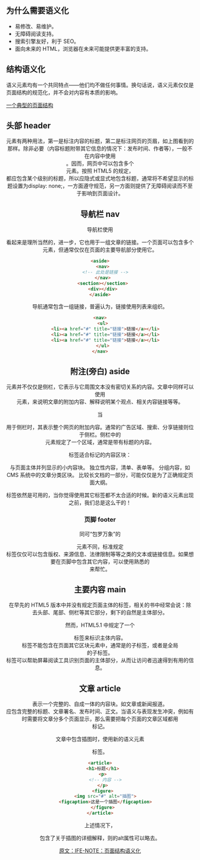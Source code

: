 ## 为什么需要语义化
- 易修改、易维护。
- 无障碍阅读支持。
- 搜索引擎友好，利于 SEO。
- 面向未来的 HTML，浏览器在未来可能提供更丰富的支持。


## 结构语义化

语义元素均有一个共同特点——他们均不做任何事情。换句话说，语义元素仅仅是页面结构的规范化，并不会对内容有本质的影响。

[一个典型的页面结构](./page.png)

## 头部 header

<header>元素有两种用法，第一是标注内容的标题，第二是标注网页的页眉，如上图看到的那样。除非必要（内容标题附带其它信息的情况下：发布时间、作者等），一般不在内容中使用<header>。因而，网页中可以包含多个<header>元素。按照 HTML5 的规定，<header>都应包含某个级别的标题，所以应隐式或显式地包含标题，通常将不希望显示的标题设置为display: none;，一方面遵守规范，另一方面则提供了无障碍阅读而不至于影响到页面设计。

## 导航栏 nav

导航栏使用<nav>看起来是理所当然的，进一步，它也用于一组文章的链接。一个页面可以包含多个<nav>元素，但通常仅仅在页面的主要导航部分使用它。

```html
<aside>
  <nav>
    <!-- 此处是链接 -->
  </nav>
  <section></section>
  <div></div>
</aside>
```

导航通常包含一组链接，普遍认为，链接使用列表来组织。

```html
<nav>
  <ul>
    <li><a href="#" title="链接">链接</a></li>
    <li><a href="#" title="链接">链接</a></li>
    <li><a href="#" title="链接">链接</a></li>
  </ul>
</nav>
```

## 附注(旁白) aside

<aside>元素并不仅仅是侧栏，它表示与它周围文本没有密切关系的内容。文章中同样可以使用<aside>元素，来说明文章的附加内容、解释说明某个观点、相关内容链接等等。

当<aside>用于侧栏时，其表示整个网页的附加内容。通常的广告区域、搜索、分享链接则位于侧栏。侧栏中的<section>元素规定了一个区域，通常是带有标题的内容。

<section>标签适合标记的内容区块：

与页面主体并列显示的小内容块。
独立性内容，清单、表单等。
分组内容，如 CMS 系统中的文章分类区块。
比较长文档的一部分，可能仅仅是为了正确规定页面大纲。
<div>标签依然是可用的，当你觉得使用其它标签都不太合适的时候。新的语义元素出现之前，我们总是这么干的！

### 页脚 footer

同可“包罗万象”的<header>元素不同，标准规定<footer>标签仅仅可以包含版权、来源信息、法律限制等等之类的文本或链接信息。如果想要在页脚中包含其它内容，可以使用熟悉的<div>来帮忙。

## 主要内容 main

在早先的 HTML5 版本中并没有规定页面主体的标签，相关的书中经常会说：除去头部、尾部、侧栏等其它部分，剩下的自然是主体部分。

然而，HTML5.1 中规定了一个<main>标签来标识主体内容。<main>标签不能包含在页面其它区块元素中，通常是<body>的子标签，或者是全局<div>的子标签。<main>标签可以帮助屏幕阅读工具识别页面的主体部分，从而让访问者迅速得到有用的信息。

## 文章 article

<article>表示一个完整的、自成一体的内容块。如文章或新闻报道。<article>应包含完整的标题、文章署名、发布时间、正文。当语义与表现发生冲突，例如有时需要将文章分多个页面显示，那么需要把每个页面的文章区域都用<article>标记。

文章中包含插图时，使用新的语义元素<figure>标签。

```html
<article>
  <h1>标题</h1>
  <p>
    <!-- 内容 -->
  </p>
  <figure>
    <img src="#" alt="插图">
    <figcaption>这是一个插图</figcaption>
  </figure>
</article>
```

上述情况下，<figcaption>包含了关于插图的详细解释，则<img>的alt属性可以略去。


[原文：IFE-NOTE：页面结构语义化](https://rainylog.com/post/ife-note-1/)


